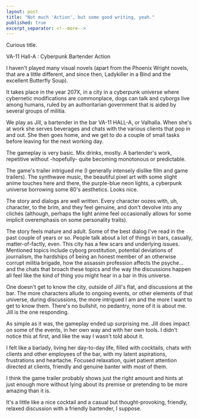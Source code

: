 ```yaml
---
layout: post
title: "Not much 'Action', but some good writing, yeah."
published: true
excerpt_separator: <!--more-->
---
```


Curious title.

VA-11 Hall-A : Cyberpunk Bartender Action

<!--more-->

I haven't played many visual novels (apart from the Phoenix Wright novels, that are a little different, and since then, Ladykiller in a Bind and the excellent Butterfly Soup).

It takes place in the year 207X, in a city in a cyberpunk universe where cybernetic modifications are commonplace, dogs can talk and cyborgs live among humans, ruled by an authoritarian government that is aided by several groups of militia.

We play as Jill, a bartender in the bar VA-11 HALL-A, or Valhalla. When she's at work she serves beverages and chats with the various clients that pop in and out. She then goes home, and we get to do a couple of small tasks before leaving for the next working day.

The gameplay is very basic. Mix drinks, mostly. A bartender's work, repetitive without -hopefully- quite becoming monotonous or predictable.

The game's trailer intrigued me (I generally intensely dislike film and game trailers). The synthwave music, the beautiful pixel art with some slight anime touches here and there, the purple-blue neon lights, a cyberpunk universe borrowing some 80's aesthetics. Looks nice.

The story and dialogs are well written. Every character oozes with, uh, character, to the brim, and they feel genuine, and don't devolve into any clichés (although, perhaps the light anime feel occasionally allows for some implicit overemphasis on some personality traits).

The story feels mature and adult. Some of the best dialog I've read in the past couple of years or so. People talk about a lot of things in bars, casually, matter-of-factly, even. This city has a few scars and underlying issues. Mentioned topics include cyborg prostitution, potential deviations of journalism, the hardships of being an honest member of an otherwise corrupt militia brigade, how the assassin profession affects the psyche... and the chats that broach these topics and the way the discussions happen all feel like the kind of thing you might hear in a bar in this universe.

One doesn't get to know the city, outside of Jill's flat, and discussions at the bar. The more characters allude to ongoing events, or other elements of that universe, during discussions, the more intrigued I am and the more I want to get to know them. There's no bullshit, no pedantry, none of it is about me. Jill is the one responding.

As simple as it was, the gameplay ended up surprising me. Jill does impact on some of the events, in her own way and with her own tools. I didn't notice this at first, and like the way I wasn't told about it. 

I felt like a barlady, living her day-to-day life, filled with cocktails, chats with clients and other employees of the bar, with my latent aspirations, frustrations and heartache. Focused relaxation, quiet patient attention directed at clients, friendly and genuine banter with most of them. 

I think the game trailer probably shows just the right amount and hints at just enough more without lying about its premise or pretending to be more amazing than it is. 

It's a little like a nice cocktail and a casual but thought-provoking, friendly, relaxed discussion with a friendly bartender, I suppose.